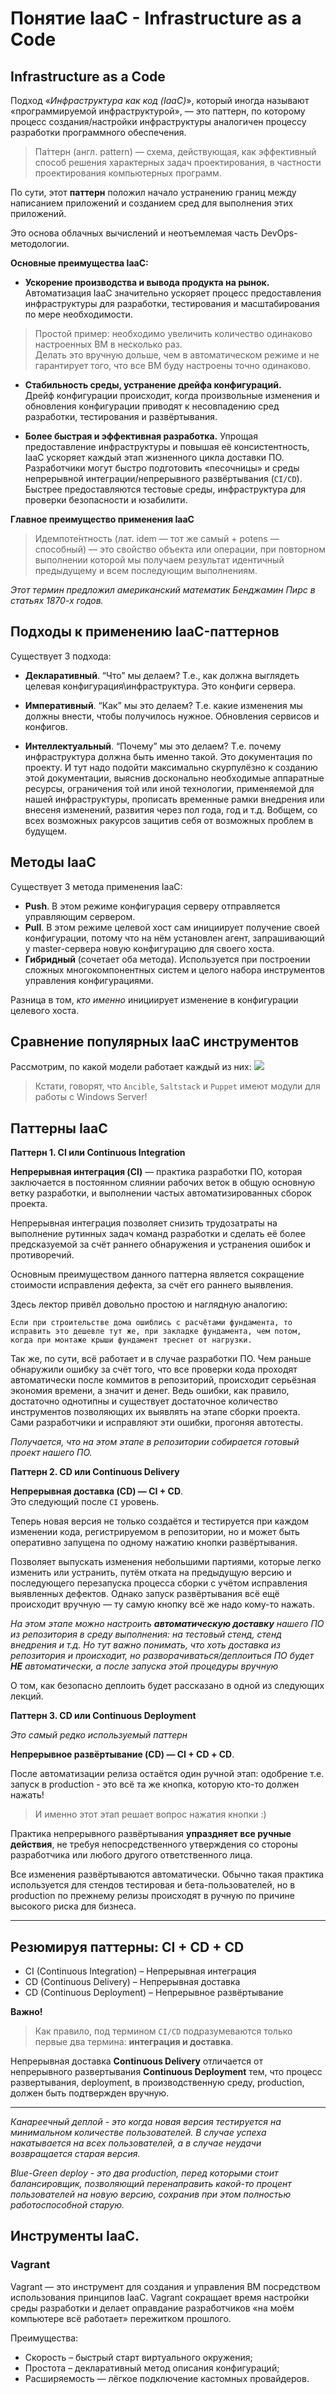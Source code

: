 # Понятие IaaC - Infrastructure as a Code

## Infrastructure as a Code

Подход «*Инфраструктура как код (IaaC)*», который иногда называют «программируемой инфраструктурой», — это паттерн, по которому процесс создания/настройки
инфраструктуры аналогичен процессу разработки программного обеспечения.

> Па́ттерн (англ. pattern) — схема, действующая, как эффективный способ решения характерных задач проектирования, в частности проектирования компьютерных программ.

По сути, этот __паттерн__ положил начало устранению границ между написанием приложений и созданием сред для выполнения этих приложений.

Это основа облачных вычислений и неотъемлемая часть DevOps-методологии.

__Основные преимущества IaaC:__

- __Ускорение производства и вывода продукта на рынок.__\
Автоматизация IaaC значительно ускоряет процесс предоставления инфраструктуры для разработки, тестирования и масштабирования по мере необходимости.

> Простой пример: необходимо увеличить количество одинаково настроенных ВМ в несколько раз.\
> Делать это вручную дольше, чем в автоматическом режиме и не гарантирует того, что все ВМ буду настроены точно одинаково.

- __Стабильность среды, устранение дрейфа конфигураций.__\
Дрейф конфигурации происходит, когда произвольные изменения и обновления конфигурации приводят к несовпадению сред разработки, тестирования и развёртывания.

- __Более быстрая и эффективная разработка.__ Упрощая предоставление инфраструктуры и повышая её консистентность, IaaC ускоряет каждый этап жизненного
цикла доставки ПО. Разработчики могут быстро подготовить «песочницы» и среды непрерывной интеграции/непрерывного развёртывания (`CI/CD`). Быстрее 
предоставляются тестовые среды, инфраструктура для проверки безопасности и юзабилити.

__Главное преимущество применения IaaC__

> Идемпоте́нтность (лат. idem — тот же самый + potens — способный) — это свойство объекта или операции, при повторном выполнении которой мы получаем
результат идентичный предыдущему и всем последующим выполнениям.

*Этот термин предложил американский математик Бенджамин Пирс в статьях 1870-х годов.*

## Подходы к применению IaaC-паттернов

Существует 3 подхода:
- __Декларативный__. “Что” мы делаем? Т.е., как должна выглядеть целевая конфигурация\инфраструктура. Это конфиги сервера.

- __Императивный__. “Как” мы это делаем? Т.е. какие изменения мы должны внести, чтобы получилось нужное. Обновления сервисов и конфигов. 

- __Интеллектуальный__. “Почему” мы это делаем? Т.е. почему инфраструктура должна быть именно такой. Это документация по проекту. И тут надо подойти
максимально скурпулёзно к созданию этой документации, выяснив досконально необходимые аппаратные ресурсы, ограничения той или иной технологии,
применяемой для нашей инфраструктуры, прописать временные рамки внедрения или внесеня изменений, развития через пол года, год и т.д.
Вобщем, со всех возможных ракурсов защитив себя от возможных проблем в будущем.

## Методы IaaC

Существует 3 метода применения IaаC:
- __Push__. В этом режиме конфигурация серверу отправляется управляющим сервером.
- __Pull__. В этом режиме целевой хост сам инициирует получение своей конфигурации, потому что на нём установлен агент, запрашивающий у master-сервера новую конфигурацию для своего хоста.
- __Гибридный__ (сочетает оба метода). Используется при построении сложных многокомпонентных систем и целого набора инструментов управления конфигурациями.

Разница в том, *кто именно* инициирует изменение в конфигурации целевого хоста.

## Сравнение популярных IaaC инструментов

Рассмотрим, по какой модели работает каждый из них:
![](iaac_instruments.jpg)

> Кстати, говорят, что `Ancible`, `Saltstack` и `Puppet` имеют модули для работы с Windows Server!

## Паттерны IaaC

__Паттерн 1. CI или Continuous Integration__ 

__Непрерывная интеграция (CI)__ — практика разработки ПО, которая заключается в постоянном слиянии рабочих веток в общую основную ветку разработки,
и выполнении частых автоматизированных сборок проекта.

Непрерывная интеграция позволяет снизить трудозатраты на выполнение рутинных задач команд разработки и сделать её более предсказуемой за счёт раннего
обнаружения и устранения ошибок и противоречий.

Основным преимуществом данного паттерна является сокращение стоимости исправления дефекта, за счёт его раннего выявления.

Здесь лектор привёл довольно простою и наглядную аналогию: 
	
	Если при строительстве дома ошиблись с расчётами фундамента, то исправить это дешевле тут же, при закладке фундамента, чем потом, когда при монтаже крыши фундамент треснет от нагрузки.

Так же, по сути, всё работает и в случае разработки ПО. Чем раньше обнаружили ошибку за счёт того, что все проверки кода проходят автоматически после
коммитов в репозиторий, происходит серьёзная экономия времени, а значит и денег. Ведь ошибки, как правило, достаточно однотипны  и существует достаточное
количество инструментов позволяющих их выявлять на этапе сборки проекта. Сами разработчики и исправляют эти ошибки, прогоняя автотесты.

*Получается, что на этом этапе в репозитории собирается готовый проект нашего ПО.*

__Паттерн 2. CD или Continuous Delivery__ 

__Непрерывная доставка (CD) — CI + CD__.\
Это следующий после `CI` уровень.

Теперь новая версия не только создаётся и тестируется при каждом изменении кода, регистрируемом в репозитории, но и может быть оперативно запущена по
одному нажатию кнопки развёртывания.

Позволяет выпускать изменения небольшими партиями, которые легко изменить или устранить, путём отката на предыдущую версию и последующего перезапуска
процесса сборки с учётом исправления выявленных дефектов. Однако запуск развёртывания всё ещё происходит вручную — ту самую кнопку всё же надо кому-то нажать.

*На этом этапе можно настроить __автоматическую доставку__ нашего ПО из репозитория в среду выполнения: на тестовый стенд, стенд внедрения и т.д.
Но тут важно понимать, что хоть доставка из репозитория и происходит, но разворачиваться/деплоиться ПО будет __НЕ__ автоматически, а после запуска этой процедуры вручную*

О том, как безопасно деплоить будет рассказано в одной из следующих лекций.

__Паттерн 3. CD или Continuous Deployment__

*Это самый редко используемый паттерн*

__Непрерывное развёртывание (CD) — CI + CD + СD__.

После автоматизации релиза остаётся один ручной этап: одобрение т.е. запуск в production - это всё та же кнопка, которую кто-то должен нажать!
> И именно этот этап решает вопрос нажатия кнопки :)

Практика непрерывного развёртывания __упраздняет все ручные действия__, не требуя непосредственного утверждения со стороны разработчика или любого другого
ответственного лица.

Все изменения развёртываются автоматически. Обычно такая практика используется для стендов тестировая и бета-пользователей, но в рroduction по прежнему
релизы происходят в ручную по причине высокого риска для бизнеса.

----

## Резюмируя паттерны: CI + CD + CD
- CI (Continuous Integration) – Непрерывная интеграция
- CD (Continuous Delivery) – Непрерывная доставка
- CD (Continuous Deployment) – Непрерывное развёртывание

__Важно!__
> Как правило, под термином `CI/CD` подразумеваются только первые два термина: __интеграция и доставка__. 

Непрерывная доставка __Continuous Delivery__ отличается от непрерывного развертывания __Continuous Deployment__ тем, что процесс развертывания, deployment,
в производственную среду, production, должен быть подтвержден вручную.

----

*Канареечный деплой - это когда новая версия тестируется на минимальном количестве пользователей. В случае успеха накатывается на всех пользователей, а в
случае неудачи возвращается старая версия.*

*Blue-Green deploy - это два production, перед которыми стоит балансировщик, позволяющий перенаправить какой-то процент пользователей на новую версию,
сохранив при этом полностью работоспособной старую.*

## Инструменты IaaC.

### Vagrant

Vagrant — это инструмент для создания и управления ВМ посредством использования принципов IaaC. Vagrant сокращает время настройки среды разработки и делает
оправдание разработчиков «на моём компьютере всё работает» пережитком прошлого.

Преимущества:
- Скорость – быстрый старт виртуального окружения;
- Простота – декларативный метод описания конфигураций;
- Расширяемость — лёгкое подключение кастомных провайдеров.





























































